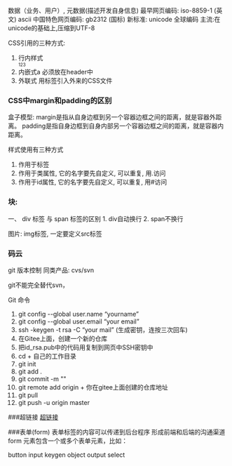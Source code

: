 <meta charset=UTF-8>
数据（业务、用户）, 元数据(描述开发自身信息)
最早网页编码: iso-8859-1 (英文) ascii
中国特色网页编码: gb2312 (国标) 
新标准: unicode 全球编码
主流:在unicode的基础上,压缩到UTF-8


CSS引用的三种方式:
1) 行内样式	<div style="font-size: 10px;">123</div>
2) 内嵌式a 	<style></style> 必须放在header中
3) 外联式	用<link>标签引入外来的CSS文件
    <link href="" rel="" style="">

### CSS中margin和padding的区别
盒子模型:
margin是指从自身边框到另一个容器边框之间的距离，就是容器外距离。
padding是指自身边框到自身内部另一个容器边框之间的距离，就是容器内距离。


样式使用有三种方式
1) 作用于标签
2) 作用于类属性, 它的名字要先自定义, 可以重复, 用.访问
3) 作用于id属性, 它的名字要先自定义, 可以重复, 用#访问

### 块: 
一、 div 标签 与 span 标签的区别
	1. div自动换行
	2. span不换行

图片:
img标签, 一定要定义src标签


### 码云
git 版本控制
同类产品: cvs/svn

git不能完全替代svn，

Git 命令
1. git config --global user.name “yourname”
2. git config --global user.email “your email”
3. ssh -keygen -t rsa -C “your mail” (生成密钥，连按三次回车)
4. 在Gitee上面，创建一个新的仓库
5. 把id_rsa.pub中的代码用复制到网页中SSH密钥中
6. cd + 自己的工作目录
7. git init
8. git add .
9. git commit -m ""
9. git remote add origin + 你在gitee上面创建的仓库地址
10. git pull
11. git push -u origin master

###超链接
<a href="">超链接</a>


###表单(form)
表单标签的内容可以传递到后台程序
形成前端和后端的沟通渠道
form 元素包含一个或多个表单元素，比如：

button
input
keygen
object
output
select


